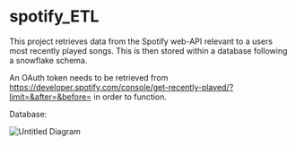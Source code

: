 # spotify_ETL
This project retrieves data from the Spotify web-API relevant to a users most recently played songs. This is then stored within a database following a snowflake schema. 

An OAuth token needs to be retrieved from https://developer.spotify.com/console/get-recently-played/?limit=&after=&before= in order to function.

Database:

![Untitled Diagram](https://user-images.githubusercontent.com/80291504/127564216-aa34d013-4db4-4760-b830-ef0ffd055dd6.jpg)

